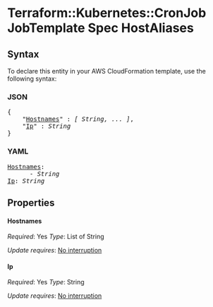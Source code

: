 # Terraform::Kubernetes::CronJob JobTemplate Spec HostAliases

## Syntax

To declare this entity in your AWS CloudFormation template, use the following syntax:

### JSON

<pre>
{
    "<a href="#hostnames" title="Hostnames">Hostnames</a>" : <i>[ String, ... ]</i>,
    "<a href="#ip" title="Ip">Ip</a>" : <i>String</i>
}
</pre>

### YAML

<pre>
<a href="#hostnames" title="Hostnames">Hostnames</a>: <i>
      - String</i>
<a href="#ip" title="Ip">Ip</a>: <i>String</i>
</pre>

## Properties

#### Hostnames

_Required_: Yes
_Type_: List of String

_Update requires_: [No interruption](https://docs.aws.amazon.com/AWSCloudFormation/latest/UserGuide/using-cfn-updating-stacks-update-behaviors.html#update-no-interrupt)

#### Ip

_Required_: Yes
_Type_: String

_Update requires_: [No interruption](https://docs.aws.amazon.com/AWSCloudFormation/latest/UserGuide/using-cfn-updating-stacks-update-behaviors.html#update-no-interrupt)


